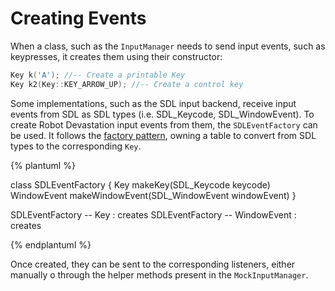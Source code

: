 # Creating Events

When a class, such as the `InputManager` needs to send input events, such as keypresses, it creates them using their constructor:

```cpp
Key k('A'); //-- Create a printable Key
Key k2(Key::KEY_ARROW_UP); //-- Create a control key
``` 

Some implementations, such as the SDL input backend, receive input events from SDL as SDL types (i.e. SDL_Keycode, SDL_WindowEvent). To create Robot Devastation input events from them, the `SDLEventFactory` can be used. It follows the [factory pattern](https://en.wikipedia.org/wiki/Factory_method_pattern), owning a table to convert from SDL types to the corresponding `Key`. 

{% plantuml %}

class SDLEventFactory {
Key makeKey(SDL_Keycode keycode)
WindowEvent makeWindowEvent(SDL_WindowEvent windowEvent)
}

SDLEventFactory -- Key : creates
SDLEventFactory -- WindowEvent : creates

{% endplantuml %}

Once created, they can be sent to the corresponding listeners, either manually o through the helper methods present in the `MockInputManager`.
